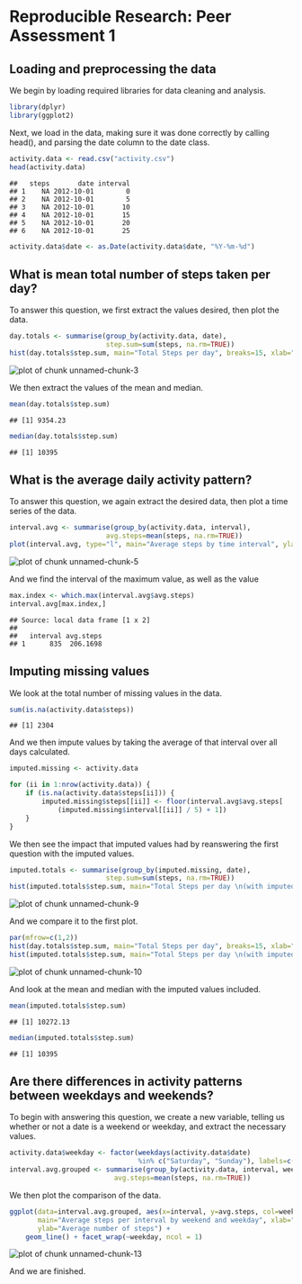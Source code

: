 
Reproducible Research: Peer Assessment 1
========================================

## Loading and preprocessing the data

We begin by loading required libraries for data cleaning and analysis.


```r
library(dplyr)
library(ggplot2)
```

Next, we load in the data, making sure it was done correctly by calling head(), and parsing the date column to the date class.


```r
activity.data <- read.csv("activity.csv")
head(activity.data)
```

```
##   steps       date interval
## 1    NA 2012-10-01        0
## 2    NA 2012-10-01        5
## 3    NA 2012-10-01       10
## 4    NA 2012-10-01       15
## 5    NA 2012-10-01       20
## 6    NA 2012-10-01       25
```

```r
activity.data$date <- as.Date(activity.data$date, "%Y-%m-%d")
```


## What is mean total number of steps taken per day?


To answer this question, we first extract the values desired, then plot the data.


```r
day.totals <- summarise(group_by(activity.data, date), 
                        step.sum=sum(steps, na.rm=TRUE))
hist(day.totals$step.sum, main="Total Steps per day", breaks=15, xlab="Sum of steps")
```

![plot of chunk unnamed-chunk-3](figure/unnamed-chunk-3-1.png) 

We then extract the values of the mean and median.


```r
mean(day.totals$step.sum)
```

```
## [1] 9354.23
```

```r
median(day.totals$step.sum)
```

```
## [1] 10395
```


## What is the average daily activity pattern?


To answer this question, we again extract the desired data, then plot a time series of the data.


```r
interval.avg <- summarise(group_by(activity.data, interval), 
                        avg.steps=mean(steps, na.rm=TRUE))
plot(interval.avg, type="l", main="Average steps by time interval", ylab="Average steps", xlab="Interval")
```

![plot of chunk unnamed-chunk-5](figure/unnamed-chunk-5-1.png) 

And we find the interval of the maximum value, as well as the value


```r
max.index <- which.max(interval.avg$avg.steps)
interval.avg[max.index,]
```

```
## Source: local data frame [1 x 2]
## 
##   interval avg.steps
## 1      835  206.1698
```


## Imputing missing values


We look at the total number of missing values in the data.


```r
sum(is.na(activity.data$steps))
```

```
## [1] 2304
```

And we then impute values by taking the average of that interval over all days calculated.


```r
imputed.missing <- activity.data

for (ii in 1:nrow(activity.data)) {
    if (is.na(activity.data$steps[ii])) {
        imputed.missing$steps[[ii]] <- floor(interval.avg$avg.steps[
            (imputed.missing$interval[[ii]] / 5) + 1])
    }
}
```

We then see the impact that imputed values had by reanswering the first question with the imputed values.


```r
imputed.totals <- summarise(group_by(imputed.missing, date), 
                        step.sum=sum(steps, na.rm=TRUE))
hist(imputed.totals$step.sum, main="Total Steps per day \n(with imputed values)", breaks=15, xlab="Sum of steps")
```

![plot of chunk unnamed-chunk-9](figure/unnamed-chunk-9-1.png) 

And we compare it to the first plot.


```r
par(mfrow=c(1,2))
hist(day.totals$step.sum, main="Total Steps per day", breaks=15, xlab="Sum of steps")
hist(imputed.totals$step.sum, main="Total Steps per day \n(with imputed values)", breaks=15, xlab="Sum of steps")
```

![plot of chunk unnamed-chunk-10](figure/unnamed-chunk-10-1.png) 

And look at the mean and median with the imputed values included.


```r
mean(imputed.totals$step.sum)
```

```
## [1] 10272.13
```

```r
median(imputed.totals$step.sum)
```

```
## [1] 10395
```


## Are there differences in activity patterns between weekdays and weekends?


To begin with answering this question, we create a new variable, telling us whether or not a date is a weekend or weekday, and extract the necessary values.


```r
activity.data$weekday <- factor(weekdays(activity.data$date) 
                                %in% c("Saturday", "Sunday"), labels=c("Weekday", "Weekend"))
interval.avg.grouped <- summarise(group_by(activity.data, interval, weekday), 
                          avg.steps=mean(steps, na.rm=TRUE))
```

We then plot the comparison of the data.


```r
ggplot(data=interval.avg.grouped, aes(x=interval, y=avg.steps, col=weekday), 
       main="Average steps per interval by weekend and weekday", xlab="Interval", 
       ylab="Average number of steps") + 
    geom_line() + facet_wrap(~weekday, ncol = 1)
```

![plot of chunk unnamed-chunk-13](figure/unnamed-chunk-13-1.png) 

And we are finished. 
